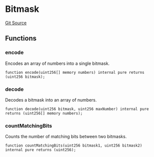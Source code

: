 # Bitmask
[Git Source](https://github.com//PermissionlessGames/degen-casino/blob/f2eab2a75674d79a561b000ff929ef1093179c75/src/libraries/Bitmask.sol)


## Functions
### encode

Encodes an array of numbers into a single bitmask.


```solidity
function encode(uint256[] memory numbers) internal pure returns (uint256 bitmask);
```

### decode

Decodes a bitmask into an array of numbers.


```solidity
function decode(uint256 bitmask, uint256 maxNumber) internal pure returns (uint256[] memory numbers);
```

### countMatchingBits

Counts the number of matching bits between two bitmasks.


```solidity
function countMatchingBits(uint256 bitmask1, uint256 bitmask2) internal pure returns (uint256);
```

